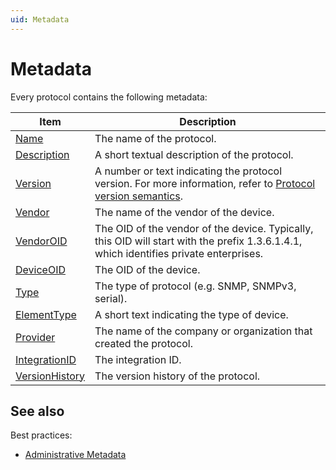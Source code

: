 ```yaml
---
uid: Metadata
---
```


# Metadata

Every protocol contains the following metadata:

| Item                                           | Description                                                                                                                                   |
|------------------------------------------------|-----------------------------------------------------------------------------------------------------------------------------------------------|
| [Name](xref:Protocol.Name)                     | The name of the protocol.                                                                                                                     |
| [Description](xref:Protocol.Description)       | A short textual description of the protocol.                                                                                                  |
| [Version](xref:Protocol.Version)               | A number or text indicating the protocol version. For more information, refer to [Protocol version semantics](xref:ProtocolVersionSemantics). |
| [Vendor](xref:Protocol.Vendor)                 | The name of the vendor of the device.                                                                                                         |
| [VendorOID](xref:Protocol.VendorOID)           | The OID of the vendor of the device. Typically, this OID will start with the prefix 1.3.6.1.4.1, which identifies private enterprises.        |
| [DeviceOID](xref:Protocol.DeviceOID)           | The OID of the device.                                                                                                                        |
| [Type](xref:Protocol.Type)                     | The type of protocol (e.g. SNMP, SNMPv3, serial).                                                                                             |
| [ElementType](xref:Protocol.ElementType)       | A short text indicating the type of device.                                                                                                   |
| [Provider](xref:Protocol.Provider)             | The name of the company or organization that created the protocol.                                                                            |
| [IntegrationID](xref:Protocol.IntegrationID)   | The integration ID.                                                                                                                           |
| [VersionHistory](xref:Protocol.VersionHistory) | The version history of the protocol.                                                                                                          |

## See also

Best practices:

- [Administrative Metadata](xref:Comment_metadata)
